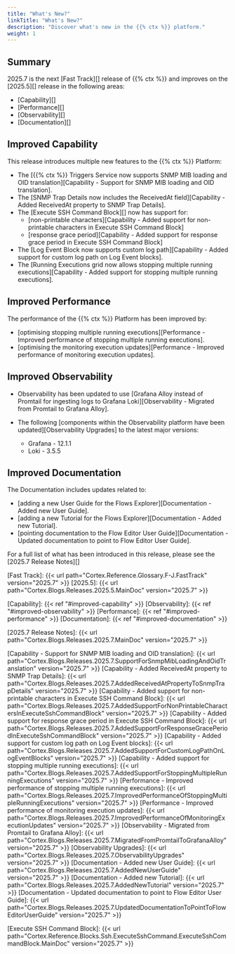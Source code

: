 ```yaml
---
title: "What's New?"
linkTitle: "What's New?"
description: "Discover what's new in the {{% ctx %}} platform."
weight: 1
---
```


## Summary

2025.7 is the next [Fast Track][] release of {{% ctx %}} and improves on the [2025.5][] release in the following areas:

* [Capability][]
* [Performance][]
* [Observability][]
* [Documentation][]

## Improved Capability

This release introduces multiple new features to the {{% ctx %}} Platform:

* The [{{% ctx %}} Triggers Service now supports SNMP MIB loading and OID translation][Capability - Support for SNMP MIB loading and OID translation].
* The [SNMP Trap Details now includes the ReceivedAt field][Capability - Added ReceivedAt property to SNMP Trap Details].
* The [Execute SSH Command Block][] now has support for:
  * [non-printable characters][Capability - Added support for non-printable characters in Execute SSH Command Block]
  * [response grace period][Capability - Added support for response grace period in Execute SSH Command Block]
* The [Log Event Block now supports custom log path][Capability - Added support for custom log path on Log Event blocks].
* The [Running Executions grid now allows stopping multiple running executions][Capability - Added support for stopping multiple running executions].

## Improved Performance

The performance of the {{% ctx %}} Platform has been improved by:

* [optimising stopping multiple running executions][Performance - Improved performance of stopping multiple running executions].
* [optimising the monitoring execution updates][Performance - Improved performance of monitoring execution updates].

## Improved Observability

* Observability has been updated to use [Grafana Alloy instead of Promtail for ingesting logs to Grafana Loki][Observability - Migrated from Promtail to Grafana Alloy].

* The following [components within the Observability platform have been updated][Observability Upgrades] to the latest major versions:
  * Grafana - 12.1.1
  * Loki - 3.5.5

## Improved Documentation

The Documentation includes updates related to:

* [adding a new User Guide for the Flows Explorer][Documentation - Added new User Guide].
* [adding a new Tutorial for the Flows Explorer][Documentation - Added new Tutorial].
* [pointing documentation to the Flow Editor User Guide][Documentation - Updated documentation to point to Flow Editor User Guide].

For a full list of what has been introduced in this release, please see the [2025.7 Release Notes][]

[Fast Track]: {{< url path="Cortex.Reference.Glossary.F-J.FastTrack" version="2025.7" >}}
[2025.5]: {{< url path="Cortex.Blogs.Releases.2025.5.MainDoc" version="2025.7" >}}

[Capability]: {{< ref "#improved-capability" >}}
[Observability]: {{< ref "#improved-observability" >}}
[Performance]: {{< ref "#improved-performance" >}}
[Documentation]: {{< ref "#improved-documentation" >}}

[2025.7 Release Notes]: {{< url path="Cortex.Blogs.Releases.2025.7.MainDoc" version="2025.7" >}}

[Capability - Support for SNMP MIB loading and OID translation]: {{< url path="Cortex.Blogs.Releases.2025.7.SupportForSnmpMibLoadingAndOidTranslation" version="2025.7" >}}
[Capability - Added ReceivedAt property to SNMP Trap Details]: {{< url path="Cortex.Blogs.Releases.2025.7.AddedReceivedAtPropertyToSnmpTrapDetails" version="2025.7" >}}
[Capability - Added support for non-printable characters in Execute SSH Command Block]: {{< url path="Cortex.Blogs.Releases.2025.7.AddedSupportForNonPrintableCharactersInExecuteSshCommandBlock" version="2025.7" >}}
[Capability - Added support for response grace period in Execute SSH Command Block]: {{< url path="Cortex.Blogs.Releases.2025.7.AddedSupportForResponseGracePeriodInExecuteSshCommandBlock" version="2025.7" >}}
[Capability - Added support for custom log path on Log Event blocks]: {{< url path="Cortex.Blogs.Releases.2025.7.AddedSupportForCustomLogPathOnLogEventBlocks" version="2025.7" >}}
[Capability - Added support for stopping multiple running executions]: {{< url path="Cortex.Blogs.Releases.2025.7.AddedSupportForStoppingMultipleRunningExecutions" version="2025.7" >}}
[Performance - Improved performance of stopping multiple running executions]: {{< url path="Cortex.Blogs.Releases.2025.7.ImprovedPerformanceOfStoppingMultipleRunningExecutions" version="2025.7" >}}
[Performance - Improved performance of monitoring execution updates]: {{< url path="Cortex.Blogs.Releases.2025.7.ImprovedPerformanceOfMonitoringExecutionUpdates" version="2025.7" >}}
[Observability - Migrated from Promtail to Grafana Alloy]: {{< url path="Cortex.Blogs.Releases.2025.7.MigratedFromPromtailToGrafanaAlloy" version="2025.7" >}}
[Observability Upgrades]: {{< url path="Cortex.Blogs.Releases.2025.7.ObservabilityUpgrades" version="2025.7" >}}
[Documentation - Added new User Guide]: {{< url path="Cortex.Blogs.Releases.2025.7.AddedNewUserGuide" version="2025.7" >}}
[Documentation - Added new Tutorial]: {{< url path="Cortex.Blogs.Releases.2025.7.AddedNewTutorial" version="2025.7" >}}
[Documentation - Updated documentation to point to Flow Editor User Guide]: {{< url path="Cortex.Blogs.Releases.2025.7.UpdatedDocumentationToPointToFlowEditorUserGuide" version="2025.7" >}}

[Execute SSH Command Block]: {{< url path="Cortex.Reference.Blocks.Ssh.ExecuteSshCommand.ExecuteSshCommandBlock.MainDoc" version="2025.7" >}}
